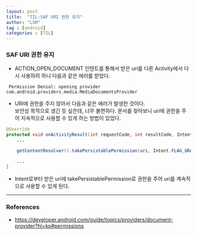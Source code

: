 ```yaml
---
layout: post
title:  "TIL:SAF URI 권한 유지"
author: "LSM"
tag : [android]
categories : [TIL]
---
```


### SAF URI 권한 유지
- ACTION_OPEN_DOCUMENT 인텐트를 통해서 받은  uri를 다른 Activity에서 다시 사용하려 하니 다음과 같은 에러를 받았다.

```
 Permission Denial: opening provider com.android.providers.media.MediaDocumentsProvider
```
- URI에 권한을 주지 않아서 다음과 같은 에러가 발생한 것이다.  
보안성 목적으로 생긴 듯 싶은데, 너무 불편하다. 문서를 찾아보니 uri에 권한을 주어 지속적으로 사용할 수 있게 하는 방법이 있었다.

```java
@Override
protected void onActivityResult(int requestCode, int resultCode, Intent data) {
    ...

    getContentResolver().takePersistablePermission(uri, Intent.FLAG_GRANT_READ_URI_PERMISSION);

    ...
}
```
- Intent로부터 받은 uri에 takePersistablePermission로 권한을 주어 uri를 계속적으로 사용할 수 있게 된다.

---
### References
- https://developer.android.com/guide/topics/providers/document-provider?hl=ko#permissions